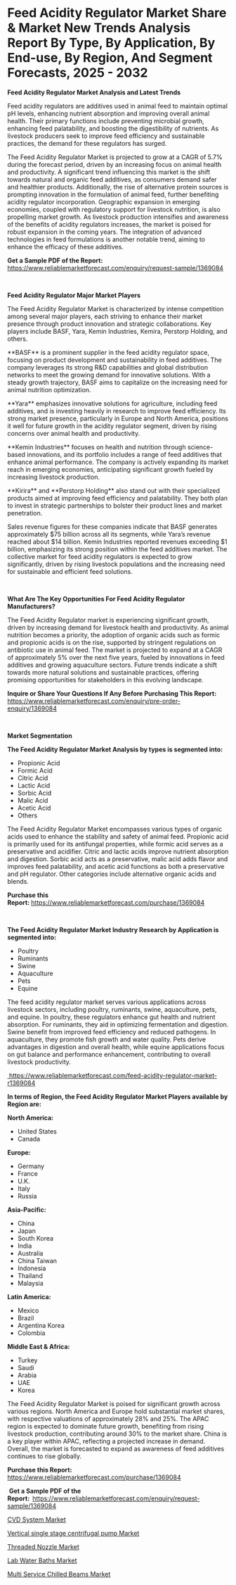 <p><h1>Feed Acidity Regulator Market Share & Market New Trends Analysis Report By Type, By Application, By End-use, By Region, And Segment Forecasts, 2025 - 2032</h1></p><p><strong>Feed Acidity Regulator Market Analysis and Latest Trends</strong></p>
<p><p>Feed acidity regulators are additives used in animal feed to maintain optimal pH levels, enhancing nutrient absorption and improving overall animal health. Their primary functions include preventing microbial growth, enhancing feed palatability, and boosting the digestibility of nutrients. As livestock producers seek to improve feed efficiency and sustainable practices, the demand for these regulators has surged.</p><p>The Feed Acidity Regulator Market is projected to grow at a CAGR of 5.7% during the forecast period, driven by an increasing focus on animal health and productivity. A significant trend influencing this market is the shift towards natural and organic feed additives, as consumers demand safer and healthier products. Additionally, the rise of alternative protein sources is prompting innovation in the formulation of animal feed, further benefiting acidity regulator incorporation. Geographic expansion in emerging economies, coupled with regulatory support for livestock nutrition, is also propelling market growth. As livestock production intensifies and awareness of the benefits of acidity regulators increases, the market is poised for robust expansion in the coming years. The integration of advanced technologies in feed formulations is another notable trend, aiming to enhance the efficacy of these additives.</p></p>
<p><strong>Get a Sample PDF of the Report:&nbsp;</strong> <a href="https://www.reliablemarketforecast.com/enquiry/request-sample/1369084?utm_campaign=2886&utm_medium=2&utm_source=Github&utm_content=ia&utm_term=22032025&utm_id=feed-acidity-regulator">https://www.reliablemarketforecast.com/enquiry/request-sample/1369084</a></p>
<p>&nbsp;</p>
<p><strong>Feed Acidity Regulator Major Market Players</strong></p>
<p><p>The Feed Acidity Regulator Market is characterized by intense competition among several major players, each striving to enhance their market presence through product innovation and strategic collaborations. Key players include BASF, Yara, Kemin Industries, Kemira, Perstorp Holding, and others.</p><p>**BASF** is a prominent supplier in the feed acidity regulator space, focusing on product development and sustainability in feed additives. The company leverages its strong R&D capabilities and global distribution networks to meet the growing demand for innovative solutions. With a steady growth trajectory, BASF aims to capitalize on the increasing need for animal nutrition optimization.</p><p>**Yara** emphasizes innovative solutions for agriculture, including feed additives, and is investing heavily in research to improve feed efficiency. Its strong market presence, particularly in Europe and North America, positions it well for future growth in the acidity regulator segment, driven by rising concerns over animal health and productivity.</p><p>**Kemin Industries** focuses on health and nutrition through science-based innovations, and its portfolio includes a range of feed additives that enhance animal performance. The company is actively expanding its market reach in emerging economies, anticipating significant growth fueled by increasing livestock production.</p><p>**Kirira** and **Perstorp Holding** also stand out with their specialized products aimed at improving feed efficiency and palatability. They both plan to invest in strategic partnerships to bolster their product lines and market penetration.</p><p>Sales revenue figures for these companies indicate that BASF generates approximately $75 billion across all its segments, while Yara’s revenue reached about $14 billion. Kemin Industries reported revenues exceeding $1 billion, emphasizing its strong position within the feed additives market. The collective market for feed acidity regulators is expected to grow significantly, driven by rising livestock populations and the increasing need for sustainable and efficient feed solutions.</p></p>
<p>&nbsp;</p>
<p><strong>What Are The Key Opportunities For Feed Acidity Regulator Manufacturers?</strong></p>
<p><p>The Feed Acidity Regulator market is experiencing significant growth, driven by increasing demand for livestock health and productivity. As animal nutrition becomes a priority, the adoption of organic acids such as formic and propionic acids is on the rise, supported by stringent regulations on antibiotic use in animal feed. The market is projected to expand at a CAGR of approximately 5% over the next five years, fueled by innovations in feed additives and growing aquaculture sectors. Future trends indicate a shift towards more natural solutions and sustainable practices, offering promising opportunities for stakeholders in this evolving landscape.</p></p>
<p><strong>Inquire or Share Your Questions If Any Before Purchasing This Report:</strong> <a href="https://www.reliablemarketforecast.com/enquiry/pre-order-enquiry/1369084?utm_campaign=2886&utm_medium=2&utm_source=Github&utm_content=ia&utm_term=22032025&utm_id=feed-acidity-regulator">https://www.reliablemarketforecast.com/enquiry/pre-order-enquiry/1369084</a></p>
<p>&nbsp;</p>
<p><strong>Market Segmentation</strong></p>
<p><strong>The Feed Acidity Regulator Market Analysis by types is segmented into:</strong></p>
<p><ul><li>Propionic Acid</li><li>Formic Acid</li><li>Citric Acid</li><li>Lactic Acid</li><li>Sorbic Acid</li><li>Malic Acid</li><li>Acetic Acid</li><li>Others</li></ul></p>
<p><p>The Feed Acidity Regulator Market encompasses various types of organic acids used to enhance the stability and safety of animal feed. Propionic acid is primarily used for its antifungal properties, while formic acid serves as a preservative and acidifier. Citric and lactic acids improve nutrient absorption and digestion. Sorbic acid acts as a preservative, malic acid adds flavor and improves feed palatability, and acetic acid functions as both a preservative and pH regulator. Other categories include alternative organic acids and blends.</p></p>
<p><strong>Purchase this Report:&nbsp;</strong><a href="https://www.reliablemarketforecast.com/purchase/1369084?utm_campaign=2886&utm_medium=2&utm_source=Github&utm_content=ia&utm_term=22032025&utm_id=feed-acidity-regulator">https://www.reliablemarketforecast.com/purchase/1369084</a></p>
<p>&nbsp;</p>
<p><strong>The Feed Acidity Regulator Market Industry Research by Application is segmented into:</strong></p>
<p><ul><li>Poultry</li><li>Ruminants</li><li>Swine</li><li>Aquaculture</li><li>Pets</li><li>Equine</li></ul></p>
<p><p>The feed acidity regulator market serves various applications across livestock sectors, including poultry, ruminants, swine, aquaculture, pets, and equine. In poultry, these regulators enhance gut health and nutrient absorption. For ruminants, they aid in optimizing fermentation and digestion. Swine benefit from improved feed efficiency and reduced pathogens. In aquaculture, they promote fish growth and water quality. Pets derive advantages in digestion and overall health, while equine applications focus on gut balance and performance enhancement, contributing to overall livestock productivity.</p></p>
<p><a href="https://www.reliablemarketforecast.com/feed-acidity-regulator-market-r1369084?utm_campaign=2886&utm_medium=2&utm_source=Github&utm_content=ia&utm_term=22032025&utm_id=feed-acidity-regulator">&nbsp;https://www.reliablemarketforecast.com/feed-acidity-regulator-market-r1369084</a></p>
<p><strong>In terms of Region, the Feed Acidity Regulator Market Players available by Region are:</strong></p>
<p>
    <p> <strong> North America: </strong>
        <ul>
            <li>United States</li>
            <li>Canada</li>
        </ul>
        </p> 
    <p> <strong> Europe: </strong>
        <ul>
            <li>Germany</li>
            <li>France</li>
            <li>U.K.</li>
            <li>Italy</li>
            <li>Russia</li>
        </ul>
        </p> 
    <p> <strong> Asia-Pacific: </strong>
        <ul>
            <li>China</li>
            <li>Japan</li>
            <li>South Korea</li>
            <li>India</li>
            <li>Australia</li>
            <li>China Taiwan</li>
            <li>Indonesia</li>
            <li>Thailand</li>
            <li>Malaysia</li>
        </ul>
        </p> 
    <p> <strong> Latin America: </strong>
        <ul>
            <li>Mexico</li>
            <li>Brazil</li>
            <li>Argentina Korea</li>
            <li>Colombia</li>
        </ul>
        </p> 
    <p> <strong> Middle East & Africa: </strong>
        <ul>
            <li>Turkey</li>
            <li>Saudi</li>
            <li>Arabia</li>
            <li>UAE</li>
            <li>Korea</li>
        </ul>
    </p>
    </p>
<p><p>The Feed Acidity Regulator Market is poised for significant growth across various regions. North America and Europe hold substantial market shares, with respective valuations of approximately 28% and 25%. The APAC region is expected to dominate future growth, benefiting from rising livestock production, contributing around 30% to the market share. China is a key player within APAC, reflecting a projected increase in demand. Overall, the market is forecasted to expand as awareness of feed additives continues to rise globally.</p></p>
<p><strong>Purchase this Report: </strong><a href="https://www.reliablemarketforecast.com/purchase/1369084?utm_campaign=2886&utm_medium=2&utm_source=Github&utm_content=ia&utm_term=22032025&utm_id=feed-acidity-regulator">https://www.reliablemarketforecast.com/purchase/1369084</a></p>
<p>&nbsp;<strong>Get a Sample PDF of the Report:&nbsp;&nbsp;</strong><a href="https://www.reliablemarketforecast.com/enquiry/request-sample/1369084?utm_campaign=2886&utm_medium=2&utm_source=Github&utm_content=ia&utm_term=22032025&utm_id=feed-acidity-regulator">https://www.reliablemarketforecast.com/enquiry/request-sample/1369084</a></p>
<p><strong></strong></p>
<p><p><a href="https://www.linkedin.com/pulse/projected-market-growth-cvd-system-66-cagr-from-2025-2032-voxtalent-k5xzf?utm_campaign=2886&utm_medium=2&utm_source=Github&utm_content=ia&utm_term=22032025&utm_id=feed-acidity-regulator">CVD System Market</a></p><p><a href="https://www.linkedin.com/pulse/comprehensive-market-analysis-vertical-single-stage-centrifugal-byhzf?utm_campaign=2886&utm_medium=2&utm_source=Github&utm_content=ia&utm_term=22032025&utm_id=feed-acidity-regulator">Vertical single stage centrifugal pump Market</a></p><p><a href="https://www.linkedin.com/pulse/strategic-insights-threaded-nozzle-market-stakeholder-impacts-fgiwf?utm_campaign=2886&utm_medium=2&utm_source=Github&utm_content=ia&utm_term=22032025&utm_id=feed-acidity-regulator">Threaded Nozzle Market</a></p><p><a href="https://www.linkedin.com/pulse/detailed-examination-lab-water-baths-market-size-projecting-147-irbxf?utm_campaign=2886&utm_medium=2&utm_source=Github&utm_content=ia&utm_term=22032025&utm_id=feed-acidity-regulator">Lab Water Baths Market</a></p><p><a href="https://www.linkedin.com/pulse/multi-service-chilled-beams-market-future-analysis-its-size-jn8rf?utm_campaign=2886&utm_medium=2&utm_source=Github&utm_content=ia&utm_term=22032025&utm_id=feed-acidity-regulator">Multi Service Chilled Beams Market</a></p></p>